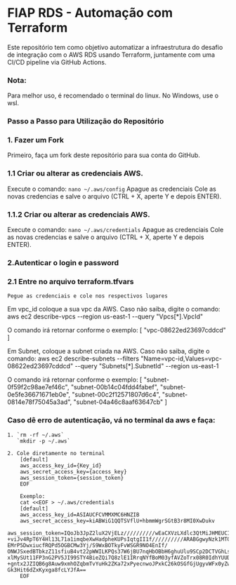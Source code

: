# FIAP RDS - Automação com Terraform

Este repositório tem como objetivo automatizar a infraestrutura do desafio de integração com o AWS RDS usando Terraform, juntamente com uma CI/CD pipeline via GitHub Actions.

### Nota: 
Para melhor uso, é recomendado o terminal do linux. No Windows, use o wsl.

### Passo a Passo para Utilização do Repositório

### 1. Fazer um Fork
Primeiro, faça um fork deste repositório para sua conta do GitHub.

### 1.1 Criar ou alterar as credenciais AWS.

Execute o comando: `nano ~/.aws/config`
Apague as credenciais 
Cole as novas credencias e salve o arquivo (CTRL + X, aperte Y e depois ENTER).

### 1.1.2 Criar ou alterar as credenciais AWS.

Execute o comando: `nano ~/.aws/credentials`
Apague as credenciais 
Cole as novas credencias e salve o arquivo (CTRL + X, aperte Y e depois ENTER).

### 2.Autenticar o login e password

### 2.1 Entre no arquivo terraform.tfvars
    Pegue as credenciais e cole nos respectivos lugares
 
 Em vpc_id coloque a sua vpc da AWS. Caso não saiba, digite o comando:  
        aws ec2 describe-vpcs --region us-east-1 --query "Vpcs[*].VpcId"
 
 O comando irá retornar conforme o exemplo: 
 [
    "vpc-08622ed23697cddcd"
 ]

 Em Subnet, coloque a subnet criada na AWS. Caso não saiba, digite o comando: 
        aws ec2 describe-subnets --filters "Name=vpc-id,Values=vpc-08622ed23697cddcd" --query "Subnets[*].SubnetId" --region us-east-1

O comando irá retornar conforme o exemplo:
[
    "subnet-0f59f2c98ae7ef46c",
    "subnet-00b14c04fdd4fabef",
    "subnet-0e5fe36671671eb0e",
    "subnet-00c2f12571807d6c4",
    "subnet-0814e78f75045a3ad",
    "subnet-04a46c8aaf63647cb"
]

### Caso dê erro de autenticação, vá no terminal da aws e faça: 
    1. `rm -rf ~/.aws`
       `mkdir -p ~/.aws`

    2. Cole diretamente no terminal
        [default]
        aws_access_key_id={Key_id}
        aws_secret_access_key={access_key}
        aws_session_token={session_token}
        EOF

        Exemplo: 
        cat <<EOF > ~/.aws/credentials
        [default]
        aws_access_key_id=ASIAUCFCVMMXMC6HNZIB
        aws_secret_access_key=kiABWiG1QQTSVflU+hbmmWgrSGtB3r8MI0XwDukv
        aws_session_token=IQoJb3JpZ2luX2VjELz//////////wEaCXVzLXdlc3QtMiJHMEUCIBhoUpGGTE5hUBuwvPo5difZtUDZBAahd+HnAlNBppCEAiEAswqv      +viJv4RpT6Y4Hl13L71a1imqbeXwHadpheKUPsIqtgII1f//////////ARABGgwyNzk1MTQwMTQ1MTAiDOe5VYmx5ch8k3s+uSqKAi7XOTUVYQOWfi/vRYJuaQgkU1sBbwQETfkBerMRsBDB/   EMrP5DwxiucfRQPd5OGBCMw3Yj/S9WxBOTkyFvWSGR9NO4EnIf/   ONWJSxedBTbkzZ11sfiuB4vt22pWWILKPQs37W6jBU7nqHbOBbH6ghuUlu9SCp2DCTVGhLsAdXNPAfmxpLPIniyOlQhvR2rOYIDInDgLithu91Wjvm6jbimzUFKqzibot6M3T3C5BJ0sNpzADKuUZrlntxw4utio/    xlMySUt11FP3nG2PV5JI99STY4BieZQi7Q8zlE1IRrqNYfBoM03yfAVZoTrx08R0IdhYUUDqM9wVlh2phrxu5wg5G5qAHvqVaeuMOHsrL0GOp0BjFuISapIe7/nNXnu608VtK4Lk   +gntx2JZIQB6g8Auw9xmhOZqbmTvYuHk2ZKa72xPyecnwoJPxkC26kOSGfGjUgyvWFx0yZwQbzpmd7oUvmSpHuOU3685QQ0Hx2XBMVTuf6YmtKrFAO1HrdXNAoGFdg7ONqLrKmBTlTPDPZSdztFGYZj3Qlo2rz5ZGO    Gk3Hit6dZxKyxga8fcLYJfA==
        EOF
